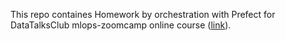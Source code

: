 This repo containes Homework by orchestration with Prefect for DataTalksClub mlops-zoomcamp online course ([link](https://github.com/DataTalksClub/mlops-zoomcamp/blob/main/cohorts/2023/03-orchestration/homework.md)).